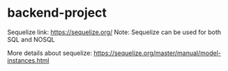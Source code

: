 # backend-project

Sequelize link: https://sequelize.org/
Note: Sequelize can be used for both SQL and NOSQL

More details about sequelize: https://sequelize.org/master/manual/model-instances.html
